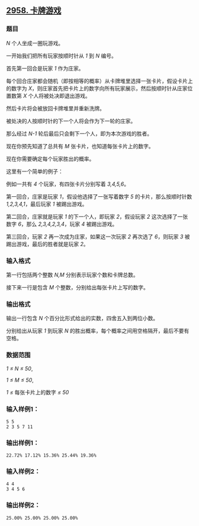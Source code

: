 ## [2958. 卡牌游戏](https://www.acwing.com/problem/content/2961/)

### 题目

*N* 个人坐成一圈玩游戏。

一开始我们把所有玩家按顺时针从 *1* 到 *N* 编号。

首先第一回合是玩家 *1* 作为庄家。

每个回合庄家都会随机（即按相等的概率）从卡牌堆里选择一张卡片，假设卡片上的数字为 *X*，则庄家首先把卡片上的数字向所有玩家展示，然后按顺时针从庄家位置数第 *X* 个人将被处决即退出游戏。

然后卡片将会被放回卡牌堆里并重新洗牌。

被处决的人按顺时针的下一个人将会作为下一轮的庄家。

那么经过 *N-1* 轮后最后只会剩下一个人，即为本次游戏的胜者。

现在你预先知道了总共有 *M* 张卡片，也知道每张卡片上的数字。

现在你需要确定每个玩家胜出的概率。

这里有一个简单的例子：

例如一共有 *4* 个玩家，有四张卡片分别写着 *3,4,5,6*。

第一回合，庄家是玩家 *1*，假设他选择了一张写着数字 *5* 的卡片，那么按顺时针数 *1,2,3,4,1*，最后玩家 *1* 被踢出游戏。

第二回合，庄家就是玩家 *1* 的下一个人，即玩家 *2*，假设玩家 *2* 这次选择了一张数字 *6*，那么 *2,3,4,2,3,4*，玩家 *4* 被踢出游戏。

第三回合，玩家 *2* 再一次成为庄家，如果这一次玩家 *2* 再次选了 *6*，则玩家 *3* 被踢出游戏，最后的胜者就是玩家 *2*。

### 输入格式

第一行包括两个整数 *N,M* 分别表示玩家个数和卡牌总数。

接下来一行是包含 *M* 个整数，分别给出每张卡片上写的数字。

### 输出格式

输出一行包含 *N* 个百分比形式给出的实数，四舍五入到两位小数。

分别给出从玩家 *1* 到玩家 *N* 的胜出概率，每个概率之间用空格隔开，最后不要有空格。

### 数据范围

*1 ≤ N ≤ 50*,

*1 ≤ M ≤ 50*,

*1 ≤* 每张卡片上的数字 *≤ 50*

### 输入样例1：

```
5 5
2 3 5 7 11
```

### 输出样例1：

```
22.72% 17.12% 15.36% 25.44% 19.36%
```

### 输入样例2：

```
4 4
3 4 5 6
```

### 输出样例2：

```
25.00% 25.00% 25.00% 25.00%
```
